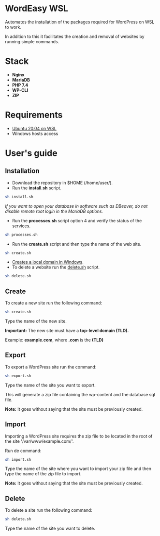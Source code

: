 # WordEasy WSL

Automates the installation of the packages required for WordPress on WSL to work.

In addition to this it facilitates the creation and removal of websites by running simple commands.

# Stack

- **Nginx**
- **MariaDB**
- **PHP 7.4**
- **WP-CLI**
- **ZIP**

# Requirements

- [Ubuntu 20.04 on WSL](https://ubuntu.com/wsl)
- Windows hosts access

# User's guide

## Installation

- Download the repository in $HOME (/home/user/).
- Run the **install.sh** script.

```bash
sh install.sh
```

*If you want to open your database in software such as DBeaver, do not disable remote root login in the MariaDB options.*

- Run the **processes.sh** script option 4 and verify the status of the services.

```bash
sh processes.sh
```

- Run the **create.sh** script and then type the name of the web site.

```bash
sh create.sh
```

- [Creates a local domain in Windows](https://flikimax.com/crea-un-dominio-local-para-tu-aplicacion-windows).
- To delete a website run the [delete.sh](http://delete.sh/) script.

```bash
sh delete.sh
```

## Create

To create a new site run the following command:

```bash
sh create.sh
```

Type the name of the new site.

**Important:** The new site must have a **top-level domain (TLD).**

Example: **example.com**, where **.com** is the **(TLD)**

## Export

To export  a WordPress site run the command:

```bash
sh export.sh
```

Type the name of the site you want to export.

This will generate a zip file containing the wp-content and the database sql file.

**Note:** It goes without saying that the site must be previously created.

## Import

Importing a WordPress site requires the zip file to be located in the root of the site '/var/www/example.com/'.

Run de command:

```bash
sh import.sh
```

Type the name of the site where you want to import your zip file and then type the name of the zip file to import.

**Note:** It goes without saying that the site must be previously created.

## Delete

To delete a site run the following command: 

```bash
sh delete.sh
```

Type the name of the site you want to delete.